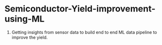 # Semiconductor-Yield-improvement-using-ML
1.  Getting insights from sensor data to build end to end ML data pipeline to improve the yield.

